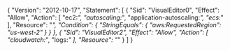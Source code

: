 {
    "Version": "2012-10-17",
    "Statement": [
        {
            "Sid": "VisualEditor0",
            "Effect": "Allow",
            "Action": [
                "ec2:*",
                "autoscaling:*",
                "application-autoscaling:*",
                "ecs:*"
            ],
            "Resource": "*",
            "Condition": {
                "StringEquals": {
                    "aws:RequestedRegion": "us-west-2"
                }
            }
        },
        {
            "Sid": "VisualEditor2",
            "Effect": "Allow",
            "Action": [
                "cloudwatch:*",
                "logs:*"
            ],
            "Resource": "*"
        }
    ]
}